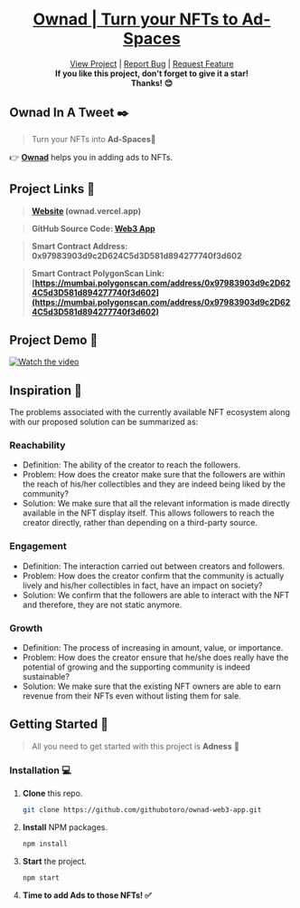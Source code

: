 <!-- PROJECT HEADER -->

<div align="center">
  <a href="https://ownad.vercel.app/">
    <h1>Ownad | Turn your NFTs to Ad-Spaces</h1>
  </a>
  
  <p align="center">
    <a href="https://ownad.vercel.app/">View Project</a>
    |
    <a href="https://github.com/githubotoro/ownad-web3-app/issues">Report Bug</a>
    |
    <a href="https://github.com/githubotoro/ownad-web3-app/issues">Request Feature</a>
    <br/>
    <b>If you like this project, don't forget to give it a star! <br/> Thanks! 😊</b>
  </p>
</div>

## **Ownad In A Tweet ✒️**

> Turn your NFTs into **Ad-Spaces**💯

👉 **[Ownad](https://ownad.vercel.app/)** helps you in adding ads to NFTs.

<!-- PROJECT LINKS -->

## **Project Links 🔗**

> **[Website](https://ownad.vercel.app/) (ownad.vercel.app)**

> **GitHub Source Code: [Web3 App](https://github.com/githubotoro/ownad-web3-app)**

> **Smart Contract Address: 0x97983903d9c2D624C5d3D581d894277740f3d602**

> **Smart Contract PolygonScan Link: [https://mumbai.polygonscan.com/address/0x97983903d9c2D624C5d3D581d894277740f3d602](https://mumbai.polygonscan.com/address/0x97983903d9c2D624C5d3D581d894277740f3d602)**

<!-- PROJECT LINKS -->

## **Project Demo 🌈**

[![Watch the video](https://www.loom.com/share/a7efdf8498a048ea93a1e9d32c697343)](https://www.loom.com/share/a7efdf8498a048ea93a1e9d32c697343)

<!-- PROJECT HEADER -->

<!-- ABOUT THE PROJECT -->

## **Inspiration 📌**

The problems associated with the currently available NFT ecosystem along with our proposed solution can be summarized as:

### Reachability

-   Definition: The ability of the creator to reach the followers.
-   Problem: How does the creator make sure that the followers are within the reach of his/her collectibles and they are indeed being liked by the community?
-   Solution: We make sure that all the relevant information is made directly available in the NFT display itself. This allows followers to reach the creator directly, rather than depending on a third-party source.

### Engagement

-   Definition: The interaction carried out between creators and followers.
-   Problem: How does the creator confirm that the community is actually lively and his/her collectibles in fact, have an impact on society?
-   Solution: We confirm that the followers are able to interact with the NFT and therefore, they are not static anymore.

### Growth

-   Definition: The process of increasing in amount, value, or importance.
-   Problem: How does the creator ensure that he/she does really have the potential of growing and the supporting community is indeed sustainable?
-   Solution: We make sure that the existing NFT owners are able to earn revenue from their NFTs even without listing them for sale.

<!-- ABOUT THE PROJECT -->

<!-- GETTING STARTED -->

## **Getting Started 🚀**

> All you need to get started with this project is **Adness** 👀

### **Installation 💻**

1.  **Clone** this repo.

    ```sh
    git clone https://github.com/githubotoro/ownad-web3-app.git
    ```

2.  **Install** NPM packages.
    ```sh
    npm install
    ```
3.  **Start** the project.

    ```sh
    npm start
    ```

4.  **Time to add Ads to those NFTs! ✅**

<!-- GETTING STARTED -->
